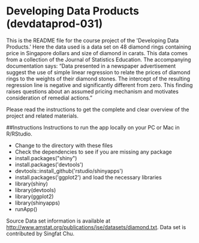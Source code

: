 # Developing Data Products (devdataprod-031)
This is the README file for the course project of the 'Developing Data Products.' Here the data used is a data set on 48 diamond rings containing price in Singapore dollars and size of diamond in carats. This data comes from a collection of the Journal of Statistics Education. The accompanying documentation says:
“Data presented in a newspaper advertisement suggest the use of simple linear regression to relate the prices of diamond rings to the weights of their diamond stones. The intercept of the resulting regression line is negative and significantly different from zero. This finding raises questions about an assumed pricing mechanism and motivates consideration of remedial actions.”

Please read the instructions to get the complete and clear overview of the project and related materials.

##Instructions
Instructions to run the app locally on your PC or Mac in R/RStudio.

* Change to the directory with these files
* Check the dependencies to see if you are missing any package
* install.packages("shiny")
* install.packages('devtools')
* devtools::install_github('rstudio/shinyapps')
* install.packages('ggplot2') and load the necessary libraries
* library(shiny)
* library(devtools)
* library(ggplot2)
* library(shinyapps)
* runApp()

Source
Data set information is available at http://www.amstat.org/publications/jse/datasets/diamond.txt. Data set is contributed by Singfat Chu.

